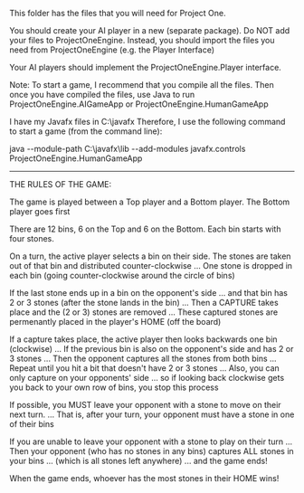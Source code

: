 This folder has the files that you will need for Project One. 

You should create your AI player in a new (separate package). 
Do NOT add your files to ProjectOneEngine. 
Instead, you should import the files you need from ProjectOneEngine (e.g. the Player Interface)

Your AI players should implement the ProjectOneEngine.Player interface. 

Note: To start a game, I recommend that you compile all the files.
Then once you have compiled the files, use Java to run ProjectOneEngine.AIGameApp or ProjectOneEngine.HumanGameApp

I have my Javafx files in C:\javafx
Therefore, I use the following command to start a game (from the command line):
 
java --module-path  C:\javafx\lib --add-modules javafx.controls ProjectOneEngine.HumanGameApp


------------

THE RULES OF THE GAME:

The game is played between a Top player and a Bottom player.
The Bottom player goes first

There are 12 bins, 6 on the Top and 6 on the Bottom. 
Each bin starts with four stones.

On a turn, the active player selects a bin on their side.
The stones are taken out of that bin and distributed counter-clockwise
... One stone is dropped in each bin (going counter-clockwise around the circle of bins)

If the last stone ends up in a bin on the opponent's side
... and that bin has 2 or 3 stones (after the stone lands in the bin)
... Then a CAPTURE takes place and the (2 or 3) stones are removed
... These captured stones are permenantly placed in the player's HOME (off the board)

If a capture takes place, the active player then looks backwards one bin (clockwise)
... If the previous bin is also on the opponent's side and has 2 or 3 stones
... Then the opponent captures all the stones from both bins
... Repeat until you hit a bit that doesn't have 2 or 3 stones
... Also, you can only capture on your opponents' side 
... so if looking back clockwise gets you back to your own row of bins, you stop this process

If possible, you MUST leave your opponent with a stone to move on their next turn. 
... That is, after your turn, your opponent must have a stone in one of their bins

If you are unable to leave your opponent with a stone to play on their turn
... Then your opponent (who has no stones in any bins) captures ALL stones in your bins 
... (which is all stones left anywhere) ... and the game ends!

When the game ends, whoever has the most stones in their HOME wins!
